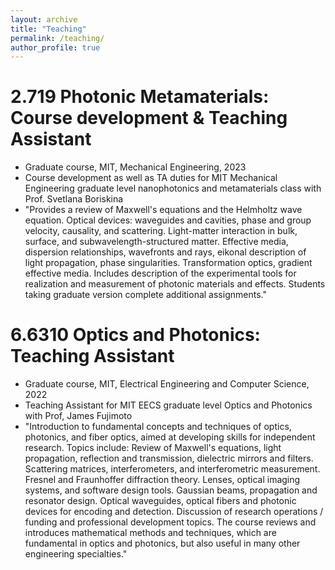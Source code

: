 ```yaml
---
layout: archive
title: "Teaching"
permalink: /teaching/
author_profile: true
---
```



2.719 Photonic Metamaterials: Course development & Teaching Assistant
======
* Graduate course, MIT, Mechanical Engineering, 2023
* Course development as well as TA duties for MIT Mechanical Engineering graduate level nanophotonics and metamaterials class with Prof. Svetlana Boriskina
* "Provides a review of Maxwell's equations and the Helmholtz wave equation. Optical devices: waveguides and cavities, phase and group velocity, causality, and scattering. Light-matter interaction in bulk, surface, and subwavelength-structured matter. Effective media, dispersion relationships, wavefronts and rays, eikonal description of light propagation, phase singularities. Transformation optics, gradient effective media. Includes description of the experimental tools for realization and measurement of photonic materials and effects. Students taking graduate version complete additional assignments."


6.6310 Optics and Photonics: Teaching Assistant
======
* Graduate course, MIT, Electrical Engineering and Computer Science, 2022
* Teaching Assistant for MIT EECS graduate level Optics and Photonics with Prof, James Fujimoto
* "Introduction to fundamental concepts and techniques of optics, photonics, and fiber optics, aimed at developing skills for independent research. Topics include: Review of Maxwell's equations, light propagation, reflection and transmission, dielectric mirrors and filters. Scattering matrices, interferometers, and interferometric measurement. Fresnel and Fraunhoffer diffraction theory. Lenses, optical imaging systems, and software design tools. Gaussian beams, propagation and resonator design. Optical waveguides, optical fibers and photonic devices for encoding and detection. Discussion of research operations / funding and professional development topics. The course reviews and introduces mathematical methods and techniques, which are fundamental in optics and photonics, but also useful in many other engineering specialties."

